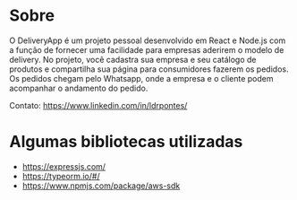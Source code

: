 # Sobre

O DeliveryApp é um projeto pessoal desenvolvido em React e Node.js com a função de fornecer uma facilidade para empresas aderirem o modelo de delivery. No projeto, você cadastra sua empresa e seu catálogo de produtos e compartilha sua página para consumidores fazerem os pedidos. Os pedidos chegam pelo Whatsapp, onde a empresa e o cliente podem acompanhar o andamento do pedido.

Contato: https://www.linkedin.com/in/ldrpontes/

# Algumas bibliotecas utilizadas

* https://expressjs.com/
* https://typeorm.io/#/
* https://www.npmjs.com/package/aws-sdk
